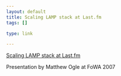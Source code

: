 ```yaml
--- 
layout: default
title: Scaling LAMP stack at Last.fm
tags: []

type: link

---
```

<a href="http://static.last.fm/matt/fowa/workshop.pdf">Scaling LAMP stack at Last.fm</a>

Presentation by Matthew Ogle at FoWA 2007
